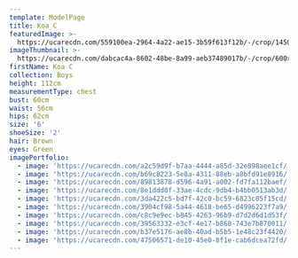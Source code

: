 ```yaml
---
template: ModelPage
title: Koa C
featuredImage: >-
  https://ucarecdn.com/559100ea-2964-4a22-ae15-3b59f613f12b/-/crop/1450x999/0,0/-/preview/
imageThumbnail: >-
  https://ucarecdn.com/dabcac4a-8602-48be-8a99-aeb37489017b/-/crop/600x787/42,7/-/preview/
firstName: Koa C
collection: Boys
height: 112cm
measurementType: chest
bust: 60cm
waist: 56cm
hips: 62cm
size: '6'
shoeSize: '2'
hair: Brown
eyes: Green
imagePortfolio:
  - image: 'https://ucarecdn.com/a2c59d9f-b7aa-4444-a85d-32e898aee1cf/'
  - image: 'https://ucarecdn.com/b69c8223-5e8a-4311-88eb-a8bfd91e8916/'
  - image: 'https://ucarecdn.com/89813878-d596-4a91-a002-fd7fa112baef/'
  - image: 'https://ucarecdn.com/8e1ddd0f-33ae-4cdc-9db4-b4bb0513ab3d/'
  - image: 'https://ucarecdn.com/3da422c5-bd7f-42c0-bc59-6823c85f15cd/'
  - image: 'https://ucarecdn.com/3904cf98-5a44-4618-be65-d4996223f7a9/'
  - image: 'https://ucarecdn.com/c8c9e9ec-b845-4263-96b9-d7d2d6d1d53f/'
  - image: 'https://ucarecdn.com/39563332-e3cf-4e17-b868-743e7b870011/'
  - image: 'https://ucarecdn.com/b37e5176-ae8b-40ad-b5b5-1e48c23f4420/'
  - image: 'https://ucarecdn.com/47506571-de10-45e0-8f1e-cab6dcea72fd/'
---
```


